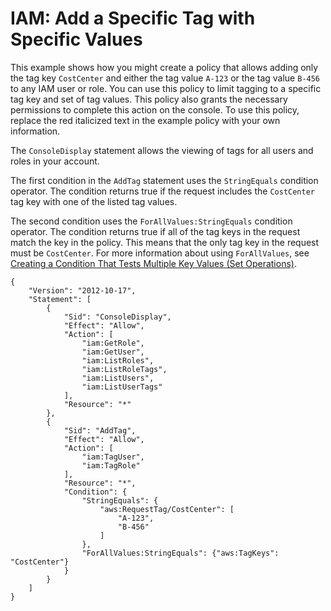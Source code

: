 # IAM: Add a Specific Tag with Specific Values<a name="reference_policies_examples_iam-add-tag-user-role"></a>

This example shows how you might create a policy that allows adding only the tag key `CostCenter` and either the tag value `A-123` or the tag value `B-456` to any IAM user or role\. You can use this policy to limit tagging to a specific tag key and set of tag values\. This policy also grants the necessary permissions to complete this action on the console\. To use this policy, replace the red italicized text in the example policy with your own information\. 

The `ConsoleDisplay` statement allows the viewing of tags for all users and roles in your account\. 

The first condition in the `AddTag` statement uses the `StringEquals` condition operator\. The condition returns true if the request includes the `CostCenter` tag key with one of the listed tag values\. 

The second condition uses the `ForAllValues:StringEquals` condition operator\. The condition returns true if all of the tag keys in the request match the key in the policy\. This means that the only tag key in the request must be `CostCenter`\. For more information about using `ForAllValues`, see [Creating a Condition That Tests Multiple Key Values \(Set Operations\)](reference_policies_multi-value-conditions.md)\.

```
{
    "Version": "2012-10-17",
    "Statement": [
        {
            "Sid": "ConsoleDisplay",
            "Effect": "Allow",
            "Action": [
                "iam:GetRole",
                "iam:GetUser",
                "iam:ListRoles",
                "iam:ListRoleTags",
                "iam:ListUsers",
                "iam:ListUserTags"
            ],
            "Resource": "*"
        },
        {
            "Sid": "AddTag",
            "Effect": "Allow",
            "Action": [
                "iam:TagUser",
                "iam:TagRole"
            ],
            "Resource": "*",
            "Condition": {
                "StringEquals": {
                    "aws:RequestTag/CostCenter": [
                        "A-123",
                        "B-456"
                    ]
                },
                "ForAllValues:StringEquals": {"aws:TagKeys": "CostCenter"}
            }
        }
    ]
}
```